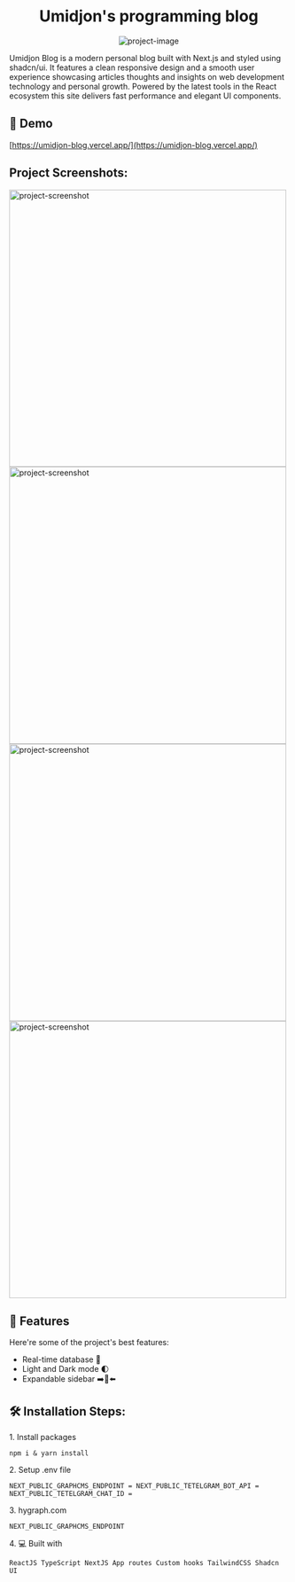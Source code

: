 <h1 align="center" id="title">Umidjon's programming blog</h1>

<p align="center"><img src="https://69f71mad3o.ufs.sh/f/sAdqIZ4nDxKeQRzdkIYP62gTmOFudZj1rt9oQpbV3fDGUn8l" alt="project-image"></p>

<p id="description">Umidjon Blog is a modern personal blog built with Next.js and styled using shadcn/ui. It features a clean responsive design and a smooth user experience showcasing articles thoughts and insights on web development technology and personal growth. Powered by the latest tools in the React ecosystem this site delivers fast performance and elegant UI components.</p>

<h2>🚀 Demo</h2>

[https://umidjon-blog.vercel.app/](https://umidjon-blog.vercel.app/)

<h2>Project Screenshots:</h2>

<img src="https://69f71mad3o.ufs.sh/f/sAdqIZ4nDxKeQRzdkIYP62gTmOFudZj1rt9oQpbV3fDGUn8l" alt="project-screenshot" width="500" height="500/">

<img src="https://69f71mad3o.ufs.sh/f/sAdqIZ4nDxKeSJwmOSus139xRP8t7ziVdlNUXIHAMepEKyc4" alt="project-screenshot" width="500" height="500/">

<img src="https://69f71mad3o.ufs.sh/f/sAdqIZ4nDxKe1k3Sk0yxzMD0tlRhrFnmAcoPaEw71qyuBeIK" alt="project-screenshot" width="500" height="500/">

<img src="https://69f71mad3o.ufs.sh/f/sAdqIZ4nDxKe9VcD71AnQP87gyesGpKD6qrRiBLTtvAafMV2" alt="project-screenshot" width="500" height="500/">

  
  
<h2>🧐 Features</h2>

Here're some of the project's best features:

*   Real-time database 🔗
*   Light and Dark mode 🌓
*   Expandable sidebar ➡️🔀⬅️

<h2>🛠️ Installation Steps:</h2>

<p>1. Install packages</p>

```
npm i & yarn install
```

<p>2. Setup .env file</p>

```
NEXT_PUBLIC_GRAPHCMS_ENDPOINT = NEXT_PUBLIC_TETELGRAM_BOT_API = NEXT_PUBLIC_TETELGRAM_CHAT_ID =
```

<p>3. hygraph.com</p>

```
NEXT_PUBLIC_GRAPHCMS_ENDPOINT
```

<p>4. 💻 Built with</p>

```
ReactJS TypeScript NextJS App routes Custom hooks TailwindCSS Shadcn UI
```
